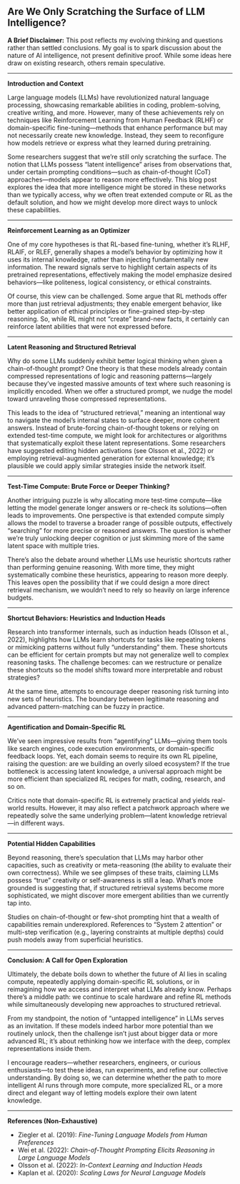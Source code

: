 ## **Are We Only Scratching the Surface of LLM Intelligence?**


**A Brief Disclaimer:** This post reflects my evolving thinking and questions rather than settled conclusions. My goal is to spark discussion about the nature of AI intelligence, not present definitive proof. While some ideas here draw on existing research, others remain speculative.

---

**Introduction and Context**

Large language models (LLMs) have revolutionized natural language processing, showcasing remarkable abilities in coding, problem-solving, creative writing, and more. However, many of these achievements rely on techniques like Reinforcement Learning from Human Feedback (RLHF) or domain-specific fine-tuning—methods that enhance performance but may not necessarily create new knowledge. Instead, they seem to reconfigure how models retrieve or express what they learned during pretraining.

Some researchers suggest that we’re still only scratching the surface. The notion that LLMs possess “latent intelligence” arises from observations that, under certain prompting conditions—such as chain-of-thought (CoT) approaches—models appear to reason more effectively. This blog post explores the idea that more intelligence might be stored in these networks than we typically access, why we often treat extended compute or RL as the default solution, and how we might develop more direct ways to unlock these capabilities.

---

**Reinforcement Learning as an Optimizer**

One of my core hypotheses is that RL-based fine-tuning, whether it’s RLHF, RLAIF, or RLEF, generally shapes a model’s behavior by optimizing how it uses its internal knowledge, rather than injecting fundamentally new information. The reward signals serve to highlight certain aspects of its pretrained representations, effectively making the model emphasize desired behaviors—like politeness, logical consistency, or ethical constraints.

Of course, this view can be challenged. Some argue that RL methods offer more than just retrieval adjustments; they enable emergent behavior, like better application of ethical principles or fine-grained step-by-step reasoning. So, while RL might not “create” brand-new facts, it certainly can reinforce latent abilities that were not expressed before.

---

**Latent Reasoning and Structured Retrieval**

Why do some LLMs suddenly exhibit better logical thinking when given a chain-of-thought prompt? One theory is that these models already contain compressed representations of logic and reasoning patterns—largely because they’ve ingested massive amounts of text where such reasoning is implicitly encoded. When we offer a structured prompt, we nudge the model toward unraveling those compressed representations.

This leads to the idea of “structured retrieval,” meaning an intentional way to navigate the model’s internal states to surface deeper, more coherent answers. Instead of brute-forcing chain-of-thought tokens or relying on extended test-time compute, we might look for architectures or algorithms that systematically exploit these latent representations. Some researchers have suggested editing hidden activations (see Olsson et al., 2022) or employing retrieval-augmented generation for external knowledge; it’s plausible we could apply similar strategies inside the network itself.

---

**Test-Time Compute: Brute Force or Deeper Thinking?**

Another intriguing puzzle is why allocating more test-time compute—like letting the model generate longer answers or re-check its solutions—often leads to improvements. One perspective is that extended compute simply allows the model to traverse a broader range of possible outputs, effectively “searching” for more precise or reasoned answers. The question is whether we’re truly unlocking deeper cognition or just skimming more of the same latent space with multiple tries.

There’s also the debate around whether LLMs use heuristic shortcuts rather than performing genuine reasoning. With more time, they might systematically combine these heuristics, appearing to reason more deeply. This leaves open the possibility that if we could design a more direct retrieval mechanism, we wouldn’t need to rely so heavily on large inference budgets.

---

**Shortcut Behaviors: Heuristics and Induction Heads**

Research into transformer internals, such as induction heads (Olsson et al., 2022), highlights how LLMs learn shortcuts for tasks like repeating tokens or mimicking patterns without fully “understanding” them. These shortcuts can be efficient for certain prompts but may not generalize well to complex reasoning tasks. The challenge becomes: can we restructure or penalize these shortcuts so the model shifts toward more interpretable and robust strategies?

At the same time, attempts to encourage deeper reasoning risk turning into new sets of heuristics. The boundary between legitimate reasoning and advanced pattern-matching can be fuzzy in practice.

---

**Agentification and Domain-Specific RL**

We’ve seen impressive results from “agentifying” LLMs—giving them tools like search engines, code execution environments, or domain-specific feedback loops. Yet, each domain seems to require its own RL pipeline, raising the question: are we building an overly siloed ecosystem? If the true bottleneck is accessing latent knowledge, a universal approach might be more efficient than specialized RL recipes for math, coding, research, and so on.

Critics note that domain-specific RL is extremely practical and yields real-world results. However, it may also reflect a patchwork approach where we repeatedly solve the same underlying problem—latent knowledge retrieval—in different ways.

---

**Potential Hidden Capabilities**

Beyond reasoning, there’s speculation that LLMs may harbor other capacities, such as creativity or meta-reasoning (the ability to evaluate their own correctness). While we see glimpses of these traits, claiming LLMs possess “true” creativity or self-awareness is still a leap. What’s more grounded is suggesting that, if structured retrieval systems become more sophisticated, we might discover more emergent abilities than we currently tap into.

Studies on chain-of-thought or few-shot prompting hint that a wealth of capabilities remain underexplored. References to “System 2 attention” or multi-step verification (e.g., layering constraints at multiple depths) could push models away from superficial heuristics.

---

**Conclusion: A Call for Open Exploration**

Ultimately, the debate boils down to whether the future of AI lies in scaling compute, repeatedly applying domain-specific RL solutions, or in reimagining how we access and interpret what LLMs already know. Perhaps there’s a middle path: we continue to scale hardware and refine RL methods while simultaneously developing new approaches to structured retrieval.

From my standpoint, the notion of “untapped intelligence” in LLMs serves as an invitation. If these models indeed harbor more potential than we routinely unlock, then the challenge isn’t just about bigger data or more advanced RL; it’s about rethinking how we interface with the deep, complex representations inside them.

I encourage readers—whether researchers, engineers, or curious enthusiasts—to test these ideas, run experiments, and refine our collective understanding. By doing so, we can determine whether the path to more intelligent AI runs through more compute, more specialized RL, or a more direct and elegant way of letting models explore their own latent knowledge.

---

**References (Non-Exhaustive)**

- Ziegler et al. (2019): _Fine-Tuning Language Models from Human Preferences_
- Wei et al. (2022): _Chain-of-Thought Prompting Elicits Reasoning in Large Language Models_
- Olsson et al. (2022): _In-Context Learning and Induction Heads_
- Kaplan et al. (2020): _Scaling Laws for Neural Language Models_

